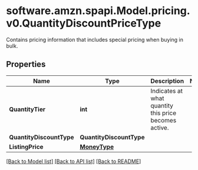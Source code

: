 # software.amzn.spapi.Model.pricing.v0.QuantityDiscountPriceType
Contains pricing information that includes special pricing when buying in bulk.

## Properties

Name | Type | Description | Notes
------------ | ------------- | ------------- | -------------
**QuantityTier** | **int** | Indicates at what quantity this price becomes active. | 
**QuantityDiscountType** | **QuantityDiscountType** |  | 
**ListingPrice** | [**MoneyType**](MoneyType.md) |  | 

[[Back to Model list]](../README.md#documentation-for-models) [[Back to API list]](../README.md#documentation-for-api-endpoints) [[Back to README]](../README.md)

